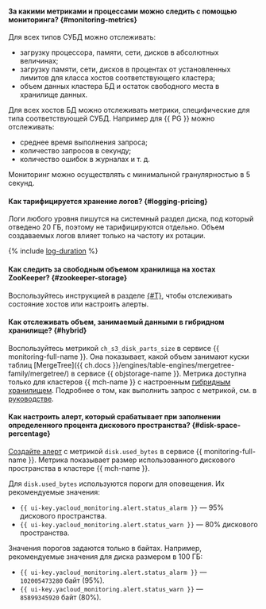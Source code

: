 #### За какими метриками и процессами можно следить с помощью мониторинга? {#monitoring-metrics}

Для всех типов СУБД можно отслеживать:

- загрузку процессора, памяти, сети, дисков в абсолютных величинах;
- загрузку памяти, сети, дисков в процентах от установленных лимитов для класса хостов соответствующего кластера;
- объем данных кластера БД и остаток свободного места в хранилище данных.

Для всех хостов БД можно отслеживать метрики, специфические для типа соответствующей СУБД. Например для {{ PG }} можно отслеживать:
- среднее время выполнения запроса;
- количество запросов в секунду;
- количество ошибок в журналах и т. д.

Мониторинг можно осуществлять с минимальной гранулярностью в 5 секунд.

#### Как тарифицируется хранение логов? {#logging-pricing}

Логи любого уровня пишутся на системный раздел диска, под который отведено 20 ГБ, поэтому не тарифицируются отдельно. Объем создаваемых логов влияет только на частоту их ротации.

{% include [log-duration](../../_includes/mdb/log-duration-qa.md) %}

#### Как следить за свободным объемом хранилища на хостах ZooKeeper? {#zookeeper-storage}

Воспользуйтесь инструкцией в разделе [{#T}](../../managed-clickhouse/operations/monitoring.md), чтобы отслеживать состояние хостов или настроить алерты.

#### Как отслеживать объем, занимаемый данными в гибридном хранилище? {#hybrid}

Воспользуйтесь метрикой `ch_s3_disk_parts_size` в сервисе {{ monitoring-full-name }}. Она показывает, какой объем занимают куски таблиц [MergeTree]({{ ch.docs }}/engines/table-engines/mergetree-family/mergetree/) в сервисе {{ objstorage-name }}. Метрика доступна только для кластеров {{ mch-name }} с настроенным [гибридным хранилищем](../../managed-clickhouse/concepts/storage.md#hybrid-storage-features). Подробнее о том, как выполнить запрос с метрикой, см. в [руководстве](../../managed-clickhouse/tutorials/hybrid-storage.md#metrics).

#### Как настроить алерт, который срабатывает при заполнении определенного процента дискового пространства? {#disk-space-percentage}

[Создайте алерт](../../managed-clickhouse/operations/monitoring.md#monitoring-integration) с метрикой `disk.used_bytes` в сервисе {{ monitoring-full-name }}. Метрика показывает размер использованного дискового пространства в кластере {{ mch-name }}.

Для `disk.used_bytes` используются пороги для оповещения. Их рекомендуемые значения:

* `{{ ui-key.yacloud_monitoring.alert.status_alarm }}` — 95% дискового пространства.
* `{{ ui-key.yacloud_monitoring.alert.status_warn }}` — 80% дискового пространства.

Значения порогов задаются только в байтах. Например, рекомендуемые значения для диска размером в 100 ГБ:

* `{{ ui-key.yacloud_monitoring.alert.status_alarm }}` — `102005473280` байт (95%).
* `{{ ui-key.yacloud_monitoring.alert.status_warn }}` — `85899345920` байт (80%).
